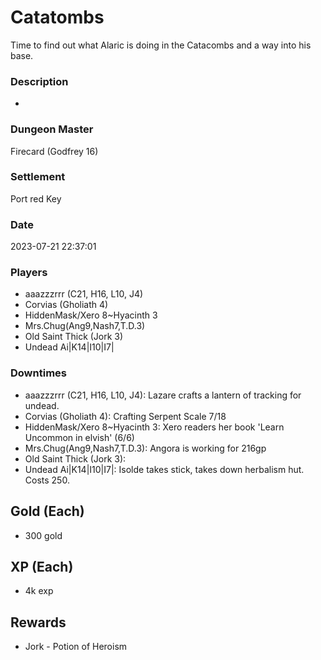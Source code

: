 # Catatombs
Time to find out what Alaric is doing in the Catacombs and a way into his base.
### Description
-
### Dungeon Master
Firecard (Godfrey 16)
### Settlement
Port red Key
### Date
2023-07-21 22:37:01
### Players
* aaazzzrrr (C21, H16, L10, J4)
* Corvias (Gholiath 4)
* HiddenMask/Xero 8~Hyacinth 3
* Mrs.Chug(Ang9,Nash7,T.D.3)
* Old Saint Thick (Jork 3)
* Undead Ai|K14|I10|I7|
### Downtimes
* aaazzzrrr (C21, H16, L10, J4): Lazare crafts a lantern of tracking for undead.
* Corvias (Gholiath 4): Crafting Serpent Scale 7/18
* HiddenMask/Xero 8~Hyacinth 3: Xero readers her book 'Learn Uncommon in elvish' (6/6)
* Mrs.Chug(Ang9,Nash7,T.D.3): Angora is working for 216gp
* Old Saint Thick (Jork 3): 
* Undead Ai|K14|I10|I7|: Isolde takes stick, takes down herbalism hut. Costs 250.
## Gold (Each)
* 300 gold
## XP (Each)
* 4k exp
## Rewards
* Jork - Potion of Heroism